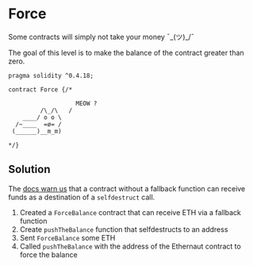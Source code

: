 # Force

Some contracts will simply not take your money ¯\_(ツ)_/¯

The goal of this level is to make the balance of the contract greater than zero.

```solidity
pragma solidity ^0.4.18;

contract Force {/*

                   MEOW ?
         /\_/\   /
    ____/ o o \
  /~____  =ø= /
 (______)__m_m)

*/}
```

## Solution

The [docs warn us](https://solidity.readthedocs.io/en/v0.4.24/contracts.html#fallback-function) that a contract without a fallback function can receive funds as a destination of a `selfdestruct` call.

1. Created a `ForceBalance` contract that can receive ETH via a fallback function
2. Create `pushTheBalance` function that selfdestructs to an address
3. Sent `ForceBalance` some ETH
4. Called `pushTheBalance` with the address of the Ethernaut contract to force the balance
